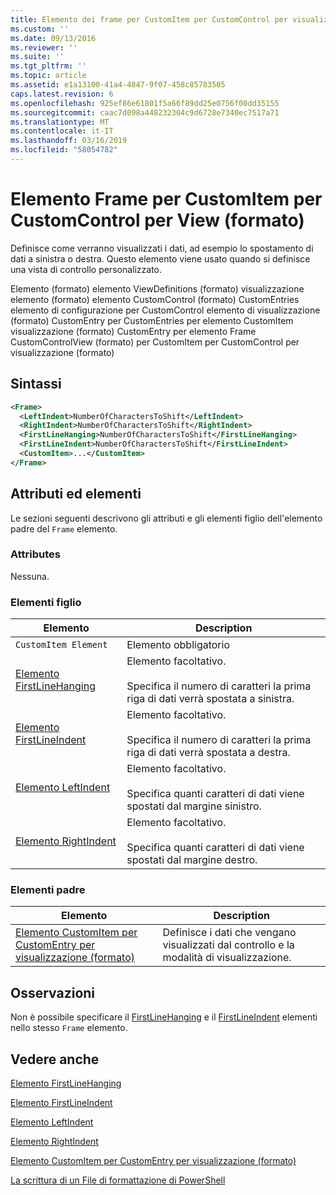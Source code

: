```yaml
---
title: Elemento dei frame per CustomItem per CustomControl per visualizzazione (formato) | Microsoft Docs
ms.custom: ''
ms.date: 09/13/2016
ms.reviewer: ''
ms.suite: ''
ms.tgt_pltfrm: ''
ms.topic: article
ms.assetid: e1a13100-41a4-4847-9f07-458c85783505
caps.latest.revision: 6
ms.openlocfilehash: 925ef86e61801f5a66f89dd25e0756f00dd35155
ms.sourcegitcommit: caac7d098a448232304c9d6728e7340ec7517a71
ms.translationtype: MT
ms.contentlocale: it-IT
ms.lasthandoff: 03/16/2019
ms.locfileid: "58054782"
---
```

# <a name="frame-element-for-customitem-for-customcontrol-for-view-format"></a>Elemento Frame per CustomItem per CustomControl per View (formato)

Definisce come verranno visualizzati i dati, ad esempio lo spostamento di dati a sinistra o destra. Questo elemento viene usato quando si definisce una vista di controllo personalizzato.

Elemento (formato) elemento ViewDefinitions (formato) visualizzazione elemento (formato) elemento CustomControl (formato) CustomEntries elemento di configurazione per CustomControl elemento di visualizzazione (formato) CustomEntry per CustomEntries per elemento CustomItem visualizzazione (formato) CustomEntry per elemento Frame CustomControlView (formato) per CustomItem per CustomControl per visualizzazione (formato)

## <a name="syntax"></a>Sintassi

```xml
<Frame>
  <LeftIndent>NumberOfCharactersToShift</LeftIndent>
  <RightIndent>NumberOfCharactersToShift</RightIndent>
  <FirstLineHanging>NumberOfCharactersToShift</FirstLineHanging>
  <FirstLineIndent>NumberOfCharactersToShift</FirstLineIndent>
  <CustomItem>...</CustomItem>
</Frame>
```

## <a name="attributes-and-elements"></a>Attributi ed elementi

Le sezioni seguenti descrivono gli attributi e gli elementi figlio dell'elemento padre del `Frame` elemento.

### <a name="attributes"></a>Attributes

Nessuna.

### <a name="child-elements"></a>Elementi figlio

|Elemento|Description|
|-------------|-----------------|
|`CustomItem Element`|Elemento obbligatorio|
|[Elemento FirstLineHanging](./firstlinehanging-element-for-frame-for-customcontrol-for-view-format.md)|Elemento facoltativo.<br /><br /> Specifica il numero di caratteri la prima riga di dati verrà spostata a sinistra.|
|[Elemento FirstLineIndent](./firstlineindent-element-for-frame-for-customcontrol-for-view-format.md)|Elemento facoltativo.<br /><br /> Specifica il numero di caratteri la prima riga di dati verrà spostata a destra.|
|[Elemento LeftIndent](./leftindent-element-for-frame-for-customcontrol-for-view-format.md)|Elemento facoltativo.<br /><br /> Specifica quanti caratteri di dati viene spostati dal margine sinistro.|
|[Elemento RightIndent](./rightindent-element-for-frame-for-customcontrol-for-view-format.md)|Elemento facoltativo.<br /><br /> Specifica quanti caratteri di dati viene spostati dal margine destro.|

### <a name="parent-elements"></a>Elementi padre

|Elemento|Description|
|-------------|-----------------|
|[Elemento CustomItem per CustomEntry per visualizzazione (formato)](./customitem-element-for-customentry-for-customcontrol-for-view-format.md)|Definisce i dati che vengano visualizzati dal controllo e la modalità di visualizzazione.|

## <a name="remarks"></a>Osservazioni

Non è possibile specificare il [FirstLineHanging](./firstlinehanging-element-for-frame-for-customcontrol-for-view-format.md) e il [FirstLineIndent](./firstlineindent-element-for-frame-for-customcontrol-for-view-format.md) elementi nello stesso `Frame` elemento.

## <a name="see-also"></a>Vedere anche

[Elemento FirstLineHanging](./firstlinehanging-element-for-frame-for-customcontrol-for-view-format.md)

[Elemento FirstLineIndent](./firstlineindent-element-for-frame-for-customcontrol-for-view-format.md)

[Elemento LeftIndent](./leftindent-element-for-frame-for-customcontrol-for-view-format.md)

[Elemento RightIndent](./rightindent-element-for-frame-for-customcontrol-for-view-format.md)

[Elemento CustomItem per CustomEntry per visualizzazione (formato)](./customitem-element-for-customentry-for-customcontrol-for-view-format.md)

[La scrittura di un File di formattazione di PowerShell](./writing-a-powershell-formatting-file.md)
